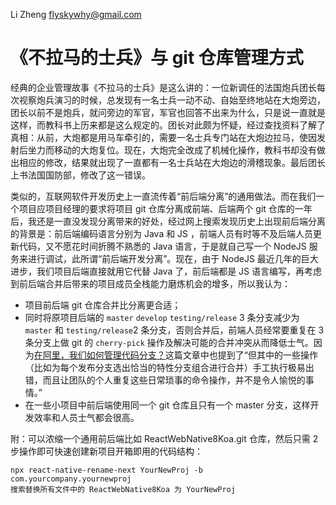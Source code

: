Li Zheng flyskywhy@gmail.com

# 《不拉马的士兵》与 git 仓库管理方式

经典的企业管理故事《不拉马的士兵》是这么讲的：一位新调任的法国炮兵团长每次视察炮兵演习的时候，总发现有一名士兵一动不动、自始至终地站在大炮旁边，团长以前不是炮兵，就问旁边的军官，军官也回答不出来为什么，只是说一直就是这样，而教科书上历来都是这么规定的。团长对此颇为怀疑，经过查找资料了解了真相：从前，大炮都是用马车牵引的，需要一名士兵专门站在大炮边拉马，使因发射后坐力而移动的大炮复位。现在，大炮完全改成了机械化操作，教科书却没有做出相应的修改，结果就出现了一直都有一名士兵站在大炮边的滑稽现象。最后团长上书法国国防部，修改了这一错误。

类似的，互联网软件开发历史上一直流传着“前后端分离”的通用做法。而在我们一个项目应项目经理的要求将项目 git 仓库分离成前端、后端两个 git 仓库的一年后，我还是一直没发现分离带来的好处，经过网上搜索发现历史上出现前后端分离的背景是：前后端编码语言分别为 Java 和 JS ，前端人员有时等不及后端人员更新代码，又不愿花时间折腾不熟悉的 Java 语言，于是就自己写一个 NodeJS 服务来进行调试，此所谓“前后端开发分离”。现在，由于 NodeJS 最近几年的巨大进步，我们项目后端直接就用它代替 Java 了，前后端都是 JS 语言编写，再考虑到前后端合并后带来的项目成员全栈能力磨炼机会的增多，所以我认为：

* 项目前后端 git 仓库合并比分离更合适；
* 同时将原项目后端的 `master` `develop` `testing/release` 3 条分支减少为 `master` 和 `testing/release`2  条分支，否则合并后，前端人员经常要重复在 3 条分支上做 git 的 `cherry-pick` 操作及解决可能的合并冲突从而降低士气。因为[在阿里，我们如何管理代码分支？](https://yq.aliyun.com/articles/573549)这篇文章中也提到了“但其中的一些操作（比如为每个发布分支选出恰当的特性分支组合进行合并）手工执行极易出错，而且让团队的个人重复这些日常琐事的命令操作，并不是令人愉悦的事情。”
* 在一些小项目中前后端使用同一个 git 仓库且只有一个 master 分支，这样开发效率和人员士气都会很高。

附：可以浓缩一个通用前后端比如 ReactWebNative8Koa.git 仓库，然后只需 2 步操作即可快速创建新项目开箱即用的代码结构：

    npx react-native-rename-next YourNewProj -b com.yourcompany.yournewproj
    搜索替换所有文件中的 ReactWebNative8Koa 为 YourNewProj
